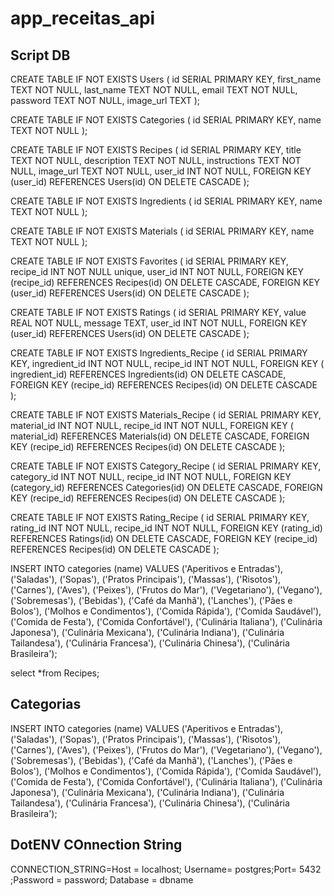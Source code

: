 # app_receitas_api

## Script DB
CREATE TABLE IF NOT EXISTS Users (
    id SERIAL PRIMARY KEY,
    first_name TEXT NOT NULL,
    last_name TEXT NOT NULL,
    email TEXT NOT NULL,
    password TEXT NOT NULL,
    image_url TEXT
);

CREATE TABLE IF NOT EXISTS Categories (
    id SERIAL PRIMARY KEY,
    name TEXT NOT NULL
);

CREATE TABLE IF NOT EXISTS Recipes (
    id SERIAL PRIMARY KEY,
    title TEXT NOT NULL,
    description TEXT NOT NULL,
    instructions TEXT NOT NULL,
    image_url TEXT NOT NULL,
    user_id INT NOT NULL,
    FOREIGN KEY (user_id) REFERENCES Users(id) ON DELETE CASCADE
);

CREATE TABLE IF NOT EXISTS Ingredients (
    id SERIAL PRIMARY KEY,
    name TEXT NOT NULL
);

CREATE TABLE IF NOT EXISTS Materials (
    id SERIAL PRIMARY KEY,
    name TEXT NOT NULL
);

CREATE TABLE IF NOT EXISTS Favorites (
    id SERIAL PRIMARY KEY,
    recipe_id INT NOT NULL unique,
    user_id INT NOT NULL,
    FOREIGN KEY (recipe_id) REFERENCES Recipes(id) ON DELETE CASCADE,
    FOREIGN KEY (user_id) REFERENCES Users(id) ON DELETE CASCADE
);

CREATE TABLE IF NOT EXISTS Ratings (
    id SERIAL PRIMARY KEY,
    value REAL NOT NULL,
    message TEXT,
    user_id INT NOT NULL,
    FOREIGN KEY (user_id) REFERENCES Users(id) ON DELETE CASCADE
);

CREATE TABLE IF NOT EXISTS Ingredients_Recipe (
    id SERIAL PRIMARY KEY,
    ingredient_id INT NOT NULL,
    recipe_id INT NOT NULL,
    FOREIGN KEY ( ingredient_id) REFERENCES Ingredients(id) ON DELETE CASCADE,
    FOREIGN KEY (recipe_id) REFERENCES Recipes(id) ON DELETE CASCADE
);

CREATE TABLE IF NOT EXISTS Materials_Recipe (
    id SERIAL PRIMARY KEY,
    material_id INT NOT NULL,
    recipe_id INT NOT NULL,
    FOREIGN KEY ( material_id) REFERENCES Materials(id) ON DELETE CASCADE,
    FOREIGN KEY (recipe_id) REFERENCES Recipes(id) ON DELETE CASCADE
);


CREATE TABLE IF NOT EXISTS Category_Recipe (
    id SERIAL PRIMARY KEY,
    category_id INT NOT NULL,
    recipe_id INT NOT NULL,
    FOREIGN KEY (category_id) REFERENCES Categories(id) ON DELETE CASCADE,
    FOREIGN KEY (recipe_id) REFERENCES Recipes(id) ON DELETE CASCADE
);



CREATE TABLE IF NOT EXISTS Rating_Recipe (
    id SERIAL PRIMARY KEY,
    rating_id INT NOT NULL,
    recipe_id INT NOT NULL,
    FOREIGN KEY (rating_id) REFERENCES Ratings(id) ON DELETE CASCADE,
    FOREIGN KEY (recipe_id) REFERENCES Recipes(id) ON DELETE CASCADE
);


INSERT INTO categories (name) VALUES 
('Aperitivos e Entradas'),
('Saladas'),
('Sopas'),
('Pratos Principais'),
('Massas'),
('Risotos'),
('Carnes'),
('Aves'),
('Peixes'),
('Frutos do Mar'),
('Vegetariano'),
('Vegano'),
('Sobremesas'),
('Bebidas'),
('Café da Manhã'),
('Lanches'),
('Pães e Bolos'),
('Molhos e Condimentos'),
('Comida Rápida'),
('Comida Saudável'),
('Comida de Festa'),
('Comida Confortável'),
('Culinária Italiana'),
('Culinária Japonesa'),
('Culinária Mexicana'),
('Culinária Indiana'),
('Culinária Tailandesa'),
('Culinária Francesa'),
('Culinária Chinesa'),
('Culinária Brasileira');

select *from Recipes;

## Categorias 
INSERT INTO categories (name) VALUES 
('Aperitivos e Entradas'),
('Saladas'),
('Sopas'),
('Pratos Principais'),
('Massas'),
('Risotos'),
('Carnes'),
('Aves'),
('Peixes'),
('Frutos do Mar'),
('Vegetariano'),
('Vegano'),
('Sobremesas'),
('Bebidas'),
('Café da Manhã'),
('Lanches'),
('Pães e Bolos'),
('Molhos e Condimentos'),
('Comida Rápida'),
('Comida Saudável'),
('Comida de Festa'),
('Comida Confortável'),
('Culinária Italiana'),
('Culinária Japonesa'),
('Culinária Mexicana'),
('Culinária Indiana'),
('Culinária Tailandesa'),
('Culinária Francesa'),
('Culinária Chinesa'),
('Culinária Brasileira');


## DotENV COnnection String

CONNECTION_STRING=Host = localhost; Username= postgres;Port= 5432 ;Password = password; Database = dbname
